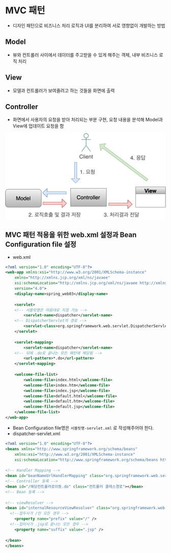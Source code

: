 # MVC 패턴
- 디자인 패턴으로 비즈니스 처리 로직과 UI를 분리하여 서로 영향없이 개발하는 방법

## Model
- 뷰와 컨트롤러 사이에서 데이터를 주고받을 수 있게 해주는 객체, 내부 비즈니스 로직 처리
## View
- 모델과 컨트롤러가 보여줄려고 하는 것들을 화면에 출력
## Controller
- 화면에서 사용자의 요청을 받아 처리되는 부분 구현, 요청 내용을 분석해 Model과 View에 업데이트 요청을 함

![mvc01](./images/mvc01.png)

## MVC 패턴 적용을 위한 web.xml 설정과 Bean Configuration file 설정
- web.xml
```xml
<?xml version="1.0" encoding="UTF-8"?>
<web-app xmlns:xsi="http://www.w3.org/2001/XMLSchema-instance"
	xmlns="http://xmlns.jcp.org/xml/ns/javaee"
	xsi:schemaLocation="http://xmlns.jcp.org/xml/ns/javaee http://xmlns.jcp.org/xml/ns/javaee/web-app_4_0.xsd"
	version="4.0">
	<display-name>spring_web03</display-name>

	<servlet>
    <!-- 서블릿명은 마음대로 지정 가능 -->
		<servlet-name>dispatcher</servlet-name>
    <!-- DispatcherServlet의 경로 -->
		<servlet-class>org.springframework.web.servlet.DispatcherServlet</servlet-class>
	</servlet>

	<servlet-mapping>
		<servlet-name>dispatcher</servlet-name>
    <!-- 뒤에 .do로 끝나는 모든 패턴에 해당됨 -->
		<url-pattern>*.do</url-pattern>
	</servlet-mapping>

	<welcome-file-list>
		<welcome-file>index.html</welcome-file>
		<welcome-file>index.htm</welcome-file>
		<welcome-file>index.jsp</welcome-file>
		<welcome-file>default.html</welcome-file>
		<welcome-file>default.htm</welcome-file>
		<welcome-file>default.jsp</welcome-file>
	</welcome-file-list>
</web-app>
```

- Bean Configuration file명은 `서블릿명-servlet.xml` 로 작성해주어야 한다.
- dispatcher-servlet.xml
```xml
<?xml version="1.0" encoding="UTF-8"?>
<beans xmlns="http://www.springframework.org/schema/beans"
	xmlns:xsi="http://www.w3.org/2001/XMLSchema-instance"
	xsi:schemaLocation="http://www.springframework.org/schema/beans http://www.springframework.org/schema/beans/spring-beans.xsd">

<!-- Handler Mapping -->
<bean id="beanNameUrlHandlerMapping" class="org.springframework.web.servlet.handler.BeanNameUrlHandlerMapping"></bean>
<!-- Controller 등록 -->
<bean id="/해당컨트롤러로이동.do" class="컨트롤러 클래스경로"></bean>
<!-- Bean 등록 -->

<!-- viewResolver -->
<bean id="internalResourceViewResolver" class="org.springframework.web.servlet.view.InternalResourceViewResolver">
  <!--접두사가 /인 모든 경우 -->
	<property name="prefix" value="/" />
  <!--접미사가 .jsp로 끝나는 모든 경우 -->
	<property name="suffix" value=".jsp" />
	
</bean>
</beans>

```
